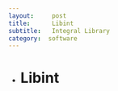 ```yaml
---
layout:     post
title:      Libint
subtitle:  	Integral Library
category:  software
---
```


- # Libint